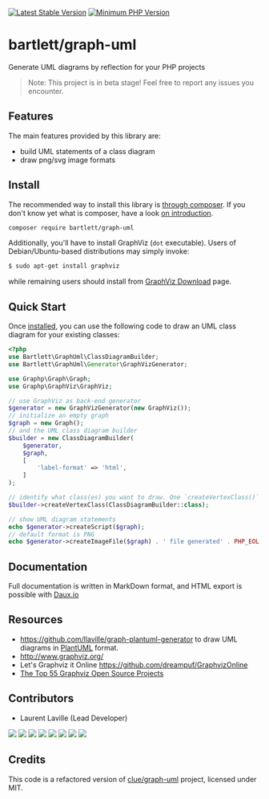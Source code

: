 [![Latest Stable Version](https://img.shields.io/packagist/v/bartlett/graph-uml.svg?style=flat-square)](https://packagist.org/packages/bartlett/graph-uml)
[![Minimum PHP Version](https://img.shields.io/badge/php-%3E%3D%207.1-8892BF.svg?style=flat-square)](https://php.net/)

# bartlett/graph-uml

Generate UML diagrams by reflection for your PHP projects

> Note: This project is in beta stage! Feel free to report any issues you encounter.

## Features

The main features provided by this library are:

* build UML statements of a class diagram
* draw png/svg image formats

## Install

The recommended way to install this library is [through composer](http://getcomposer.org).
If you don't know yet what is composer, have a look [on introduction](http://getcomposer.org/doc/00-intro.md).

```bash
composer require bartlett/graph-uml
```

Additionally, you'll have to install GraphViz (`dot` executable).
Users of Debian/Ubuntu-based distributions may simply invoke:

```bash
$ sudo apt-get install graphviz
```

while remaining users should install from [GraphViz Download](http://www.graphviz.org/download/) page.

## Quick Start

Once [installed](#install), you can use the following code to draw an UML class
diagram for your existing classes:

```php
<?php
use Bartlett\GraphUml\ClassDiagramBuilder;
use Bartlett\GraphUml\Generator\GraphVizGenerator;

use Graphp\Graph\Graph;
use Graphp\GraphViz\GraphViz;

// use GraphViz as back-end generator
$generator = new GraphVizGenerator(new GraphViz());
// initialize an empty graph
$graph = new Graph();
// and the UML class diagram builder
$builder = new ClassDiagramBuilder(
    $generator,
    $graph,
    [
        'label-format' => 'html',
    ]
);

// identify what class(es) you want to draw. One `createVertexClass()` operation by class.
$builder->createVertexClass(ClassDiagramBuilder::class);

// show UML diagram statements
echo $generator->createScript($graph);
// default format is PNG
echo $generator->createImageFile($graph) . ' file generated' . PHP_EOL;
```

## Documentation

Full documentation is written in MarkDown format, and HTML export is possible with [Daux.io](https://github.com/dauxio/daux.io)

## Resources

* https://github.com/llaville/graph-plantuml-generator to draw UML diagrams in [PlantUML](https://plantuml.com/) format.
* http://www.graphviz.org/
* Let's Graphviz it Online https://github.com/dreampuf/GraphvizOnline
* [The Top 55 Graphviz Open Source Projects](https://awesomeopensource.com/projects/graphviz)

## Contributors

* Laurent Laville (Lead Developer)

[![](https://sourcerer.io/fame/llaville/llaville/graph-uml/images/0)](https://sourcerer.io/fame/llaville/llaville/graph-uml/links/0)
[![](https://sourcerer.io/fame/llaville/llaville/graph-uml/images/1)](https://sourcerer.io/fame/llaville/llaville/graph-uml/links/1)
[![](https://sourcerer.io/fame/llaville/llaville/graph-uml/images/2)](https://sourcerer.io/fame/llaville/llaville/graph-uml/links/2)
[![](https://sourcerer.io/fame/llaville/llaville/graph-uml/images/3)](https://sourcerer.io/fame/llaville/llaville/graph-uml/links/3)
[![](https://sourcerer.io/fame/llaville/llaville/graph-uml/images/4)](https://sourcerer.io/fame/llaville/llaville/graph-uml/links/4)
[![](https://sourcerer.io/fame/llaville/llaville/graph-uml/images/5)](https://sourcerer.io/fame/llaville/llaville/graph-uml/links/5)
[![](https://sourcerer.io/fame/llaville/llaville/graph-uml/images/6)](https://sourcerer.io/fame/llaville/llaville/graph-uml/links/6)
[![](https://sourcerer.io/fame/llaville/llaville/graph-uml/images/7)](https://sourcerer.io/fame/llaville/llaville/graph-uml/links/7)

## Credits

This code is a refactored version of [clue/graph-uml](https://github.com/clue/graph-uml) project, licensed under MIT.
